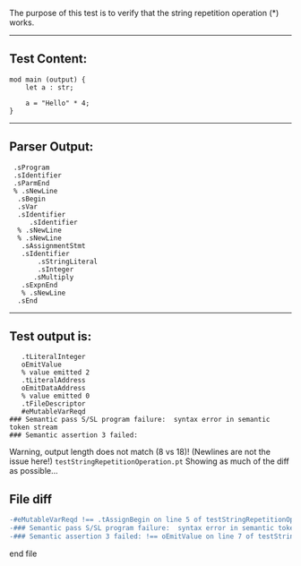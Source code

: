 The purpose of this test is to verify that the string repetition operation (*) works.

-------------------------


Test Content: 
-------------------------
```
mod main (output) {
    let a : str;

    a = "Hello" * 4;
}
```
------------------------


Parser Output: 
-------------------------
```
 .sProgram
 .sIdentifier
 .sParmEnd
 % .sNewLine
  .sBegin
  .sVar
  .sIdentifier
     .sIdentifier
  % .sNewLine
  % .sNewLine
   .sAssignmentStmt
   .sIdentifier
       .sStringLiteral
       .sInteger
      .sMultiply
   .sExpnEnd
   % .sNewLine
  .sEnd

```
------------------------

Test output is: 
-------------------------
```
   .tLiteralInteger
   oEmitValue
   % value emitted 2
   .tLiteralAddress
   oEmitDataAddress
   % value emitted 0
   .tFileDescriptor
   #eMutableVarReqd
### Semantic pass S/SL program failure:  syntax error in semantic token stream
### Semantic assertion 3 failed: 

```


Warning, output length does not match (8 vs 18)!  (Newlines are not the issue here!) `testStringRepetitionOperation.pt`
Showing as much of the diff as possible...

File diff
-------------------------
```diff
-#eMutableVarReqd !== .tAssignBegin on line 5 of testStringRepetitionOperation.pt
-### Semantic pass S/SL program failure:  syntax error in semantic token stream !== .tLiteralAddress on line 6 of testStringRepetitionOperation.pt
-### Semantic assertion 3 failed: !== oEmitValue on line 7 of testStringRepetitionOperation.pt

```
end file
